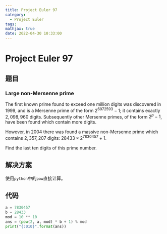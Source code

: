```yaml
---
title: Project Euler 97
category:
  - Project Euler
tags:
mathjax: true
date: 2022-04-30 10:33:00
---
```


<escape><!-- more --></escape>

# Project Euler 97

## 题目

### Large non-Mersenne prime

The first known prime found to exceed one million digits was discovered in $1999$, and is a Mersenne prime of the form $2^{6972593}−1$; it contains exactly $2,098,960$ digits. Subsequently other Mersenne primes, of the form $2^p−1$, have been found which contain more digits.

However, in $2004$ there was found a massive non-Mersenne prime which contains $2,357,207$ digits: $28433\times2^{7830457}+1$.

Find the last ten digits of this prime number.

## 解决方案

使用`python`中的`pow`直接计算。

## 代码

```Python
a = 7830457
b = 28433
mod = 10 ** 10
ans = (pow(2, a, mod) * b + 1) % mod
print("{:010}".format(ans))
```
